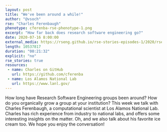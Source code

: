 ```yaml
---
layout: post
title: "We've been around a while!"
author: "@vsoch"
rse: "Charles Ferenbaugh"
phenotype: cferenba-rse-phenotype-1.png 
excerpt: "How far back does research software engineering go?"
date: 2020-07-16 8:00:00
external_media: https://rseng.github.io/rse-stories-episodes-1/2020/rse-stories-charles-ferenbaugh-episode-25.mp3
length: 10537817
duration: "00:21:32"
explicit: "no"
rse_stories: true
resources:
 - name: Charles on GitHub
   url: https://github.com/cferenba
 - name: Los Alamos National Lab
   url: https://www.lanl.gov/
--- 
```


How long have Research Software Engineering groups been around? How do you
organically grow a group at your institution? This week we talk with Charles
Ferenbaugh, a computational scientist at Los Alamos National Lab. Charles
has rich experience from industry to national labs, and offers some
interesting insights on the matter. Oh, and we also talk about his favorite ice
cream too. We hope you enjoy the conversation!
